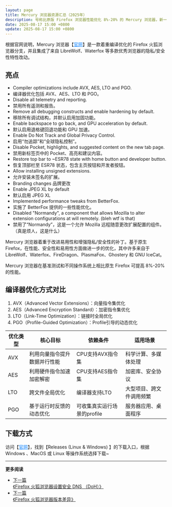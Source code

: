 ```yaml
---
layout: page
title: Mercury 浏览器资源汇总（2025年）
description: 号称比原版 Firefox 浏览器性能优化 8%-20% 的 Mercury 浏览器，新一代高效安全的浏览器选择
date: 2025-08-17 15:00 +0800
update: 2025-08-17 15:00 +0800
---
```


根据官网说明，Mercury 浏览器【<a href="https://thorium.rocks/mercury" rel="nofollow" style="color: #0c82ff;">官网</a>】是一款着重编译优化的 Firefox 火狐浏览器分支，并且集成了来自 LibreWolf、Waterfox 等多款优秀浏览器的隐私/安全性特性改动。

## 亮点

 - Compiler optimizations include AVX, AES, LTO and PGO.
 - 编译器优化包括 AVX、AES、LTO 和 PGO。
 - Disable all telemetry and reporting.
 - 禁用所有遥测和报告。
 - Remove all debugging constructs and enable hardening by default.
 - 移除所有调试结构，并默认启用加固功能。
 - Enable backspace to go back, and GPU acceleration by default.
 - 默认启用退格键回退功能和 GPU 加速。
 - Enable Do Not Track and Global Privacy Control.
 - 启用“勿追踪”和“全球隐私控制”。
 - Disable Pocket, highlights, and suggested content on the new tab page.
 - 禁用新标签页中的 Pocket、高亮和建议内容。
 - Restore top bar to ~ESR78 state with home button and developer button.
 - 恢复顶部栏至 ESR78 状态，包含主页按钮和开发者按钮。
 - Allow installing unsigned extensions.
 - 允许安装未签名的扩展。
 - Branding changes  品牌更改
 - Enable JPEG XL by default
 - 默认启用 JPEG XL
 - Implemented performance tweaks from BetterFox.
 - 实施了 BetterFox 提供的一些性能优化。
 - Disabled "Normandy", a component that allows Mozilla to alter extension configurations at will remotely. (bleh wtf is that)
 - 禁用了“Normandy”，这是一个允许 Mozilla 远程随意更改扩展配置的组件。（真是烦人，这是什么）

Mercury 浏览器着重于改进易用性和增强隐私/安全性的补丁。基于原生 Firefox，在性能、安全性和易用性方面做进一步的优化，其中许多来自于 LibreWolf、Waterfox、FireDragon、PlasmaFox、Ghostery 和 GNU IceCat。

Mercury 浏览器在基准测试和不同操作系统上相比原生 Firefox 可提高 8%-20%的性能。

## 编译器优化方式对比

1. AVX（Advanced Vector Extensions）：向量指令集优化
2. AES（Advanced Encryption Standard）：加密指令集优化
3. LTO（Link-Time Optimization）：链接时全局优化
4. PGO（Profile-Guided Optimization）：Profile引导的动态优化

| 优化类型	 |         核心目标	          |           依赖条件            |       	适用场景        |
| ---------- | -------------------------- | ---------------------------- | ---------------------- |
| AVX        | 	利用向量指令提升数据并行性能 | 	CPU支持AVX指令集	             | 科学计算、多媒体处理     |
| AES	     | 利用硬件指令加速加密解密	  | CPU支持AES指令集              | 加密库、安全协议         |
| LTO	     | 跨文件全局优化	              | 编译器支持LTO                 | 大型项目、跨文件调用频繁  |
| PGO        | 	基于运行时反馈的动态优化	  | 可收集真实运行场景的profile	 | 服务器应用、桌面程序     |

## 下载方式

访问【<a href="https://thorium.rocks/mercury" rel="nofollow" style="color: #0c82ff;">官网</a>】，找到【Releases (Linux & Windows) 】的下载入口，根据 Windows 、MacOS 或 Linux 等操作系统选择下载~

---

**更多阅读**

<div class="row">
    <div class="col-lg-8 col-lg-offset-2
    col-md-10 col-md-offset-1
    post-container">
        <ul class="pager">
            <li class="previous">
                <a href="/special/firefox/doh/" target="_blank" data-toggle="tooltip" data-placement="top"
                    title="《Firefox 火狐浏览器设置安全 DNS （DoH）》">
                    下一篇<br>
                    <span>《Firefox 火狐浏览器设置安全 DNS （DoH）》</span>
                </a>
            </li>
            <li class="next">
                <a href="/special/firefox/version/" target="_blank" data-toggle="tooltip" data-placement="top"
                    title="《Firefox 火狐浏览器版本差异》">
                    下一篇<br>
                    <span>《Firefox 火狐浏览器版本差异》</span>
                </a>
            </li>
        </ul>
    </div>
</div>
